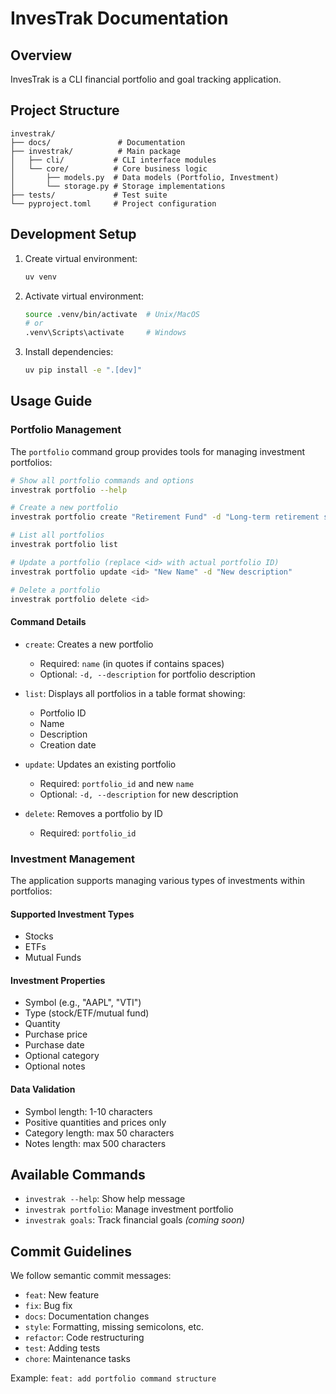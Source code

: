 # InvesTrak Documentation

## Overview
InvesTrak is a CLI financial portfolio and goal tracking application.

## Project Structure
```
investrak/
├── docs/               # Documentation
├── investrak/          # Main package
│   ├── cli/           # CLI interface modules
│   └── core/          # Core business logic
│       ├── models.py  # Data models (Portfolio, Investment)
│       └── storage.py # Storage implementations
├── tests/             # Test suite
└── pyproject.toml     # Project configuration
```

## Development Setup
1. Create virtual environment:
   ```bash
   uv venv
   ```

2. Activate virtual environment:
   ```bash
   source .venv/bin/activate  # Unix/MacOS
   # or
   .venv\Scripts\activate     # Windows
   ```

3. Install dependencies:
   ```bash
   uv pip install -e ".[dev]"
   ```

## Usage Guide

### Portfolio Management

The `portfolio` command group provides tools for managing investment portfolios:

```bash
# Show all portfolio commands and options
investrak portfolio --help

# Create a new portfolio
investrak portfolio create "Retirement Fund" -d "Long-term retirement savings"

# List all portfolios
investrak portfolio list

# Update a portfolio (replace <id> with actual portfolio ID)
investrak portfolio update <id> "New Name" -d "New description"

# Delete a portfolio
investrak portfolio delete <id>
```

#### Command Details

- `create`: Creates a new portfolio
  - Required: `name` (in quotes if contains spaces)
  - Optional: `-d, --description` for portfolio description

- `list`: Displays all portfolios in a table format showing:
  - Portfolio ID
  - Name
  - Description
  - Creation date

- `update`: Updates an existing portfolio
  - Required: `portfolio_id` and new `name`
  - Optional: `-d, --description` for new description

- `delete`: Removes a portfolio by ID
  - Required: `portfolio_id`

### Investment Management
The application supports managing various types of investments within portfolios:

#### Supported Investment Types
- Stocks
- ETFs
- Mutual Funds

#### Investment Properties
- Symbol (e.g., "AAPL", "VTI")
- Type (stock/ETF/mutual fund)
- Quantity
- Purchase price
- Purchase date
- Optional category
- Optional notes

#### Data Validation
- Symbol length: 1-10 characters
- Positive quantities and prices only
- Category length: max 50 characters
- Notes length: max 500 characters

## Available Commands
- `investrak --help`: Show help message
- `investrak portfolio`: Manage investment portfolio
- `investrak goals`: Track financial goals *(coming soon)*

## Commit Guidelines
We follow semantic commit messages:
- `feat`: New feature
- `fix`: Bug fix
- `docs`: Documentation changes
- `style`: Formatting, missing semicolons, etc.
- `refactor`: Code restructuring
- `test`: Adding tests
- `chore`: Maintenance tasks

Example: `feat: add portfolio command structure`
